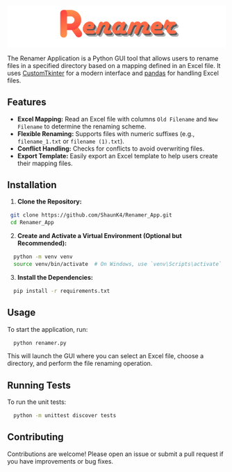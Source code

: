 ![Renamer Banner](readme_images\Renamer.png)

The Renamer Application is a Python GUI tool that allows users to rename files in a specified directory based on a mapping defined in an Excel file. It uses [CustomTkinter](https://github.com/TomSchimansky/CustomTkinter) for a modern interface and [pandas](https://pandas.pydata.org/) for handling Excel files.

## Features

- **Excel Mapping:** Read an Excel file with columns `Old Filename` and `New Filename` to determine the renaming scheme.
- **Flexible Renaming:** Supports files with numeric suffixes (e.g., `filename_1.txt` or `filename (1).txt`).
- **Conflict Handling:** Checks for conflicts to avoid overwriting files.
- **Export Template:** Easily export an Excel template to help users create their mapping files.

## Installation

1. **Clone the Repository:**

  ```bash
   git clone https://github.com/ShaunK4/Renamer_App.git
   cd Renamer_App
  ```
2. **Create and Activate a Virtual Environment (Optional but Recommended):**

  ```bash
    python -m venv venv
    source venv/bin/activate  # On Windows, use `venv\Scripts\activate`
  ```

3. **Install the Dependencies:**

  ```bash
    pip install -r requirements.txt
  ```

## Usage

To start the application, run:

  ```bash
    python renamer.py
  ```
This will launch the GUI where you can select an Excel file, choose a directory, and perform the file renaming operation.

## Running Tests

To run the unit tests:

  ```bash
    python -m unittest discover tests
  ```

## Contributing

Contributions are welcome! Please open an issue or submit a pull request if you have improvements or bug fixes.